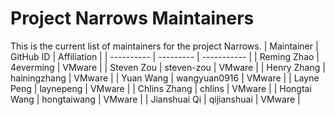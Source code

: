 # Project Narrows Maintainers

This is the current list of maintainers for the project Narrows. 
| Maintainer | GitHub ID | Affiliation |
| ---------- | --------- | ----------- |
| Reming Zhao | 4everming | VMware |
| Steven Zou | steven-zou | VMware |
| Henry Zhang | hainingzhang | VMware |
| Yuan Wang | wangyuan0916 | VMware |
| Layne Peng | laynepeng | VMware |
| Chlins Zhang | chlins | VMware |
| Hongtai Wang | hongtaiwang | VMware |
| Jianshuai Qi | qijianshuai | VMware |